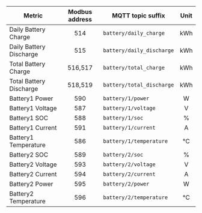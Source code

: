 |Metric|Modbus address|MQTT topic suffix|Unit|
|---|:-:|---|:-:|
|Daily Battery Charge|514|`battery/daily_charge`|kWh|
|Daily Battery Discharge|515|`battery/daily_discharge`|kWh|
|Total Battery Charge|516,517|`battery/total_charge`|kWh|
|Total Battery Discharge|518,519|`battery/total_discharge`|kWh|
|Battery1 Power|590|`battery/1/power`|W|
|Battery1 Voltage|587|`battery/1/voltage`|V|
|Battery1 SOC|588|`battery/1/soc`|%|
|Battery1 Current|591|`battery/1/current`|A|
|Battery1 Temperature|586|`battery/1/temperature`|°C|
|Battery2 SOC|589|`battery/2/soc`|%|
|Battery2 Voltage|593|`battery/2/voltage`|V|
|Battery2 Current|594|`battery/2/current`|A|
|Battery2 Power|595|`battery/2/power`|W|
|Battery2 Temperature|596|`battery/2/temperature`|°C|

